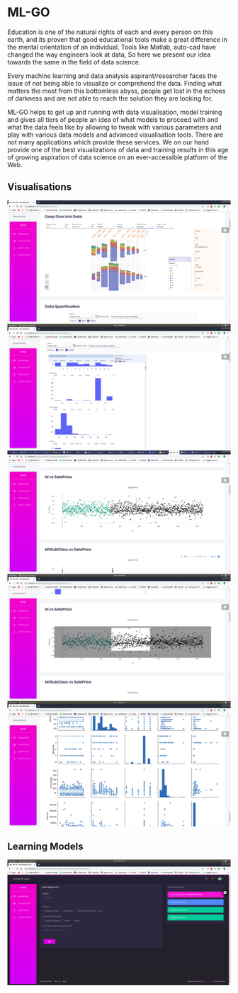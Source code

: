 # ML-GO
Education is one of the natural rights of each and every person on this earth, and its proven that good educational tools make a great difference in the mental orientation of an individual. Tools like Matlab, auto-cad have changed the way engineers look at data, So here we present our idea towards the same in the field of data science. 

Every machine learning and data analysis aspirant/researcher faces the issue of not being able to visualize or comprehend the data. Finding what matters the most from this bottomless abyss, people get lost in the echoes of darkness and are not able to reach the solution they are looking for.

ML-GO helps to get up and running with data visualisation, model training and gives all tiers of people an idea of what models to proceed with and what the data feels like by allowing to tweak with various parameters and play with various data models and advanced visualisation tools. There are not many applications which provide these services. We on our hand provide one of the best visualizations of data and training results in this age of growing aspiration of data science on an ever-accessible platform of the Web.

## Visualisations

![Facets](https://github.com/binary-warriors/ML-GO/blob/master/images/Screenshot%20from%202019-01-27%2005-08-00.png)
![Facets](https://github.com/binary-warriors/ML-GO/blob/master/images/Screenshot%20from%202019-01-27%2004-29-35.png)
![Scatter](https://github.com/binary-warriors/ML-GO/blob/master/images/Screenshot%20from%202019-01-27%2005-04-49.png)
![Scatter](https://github.com/binary-warriors/ML-GO/blob/master/images/Screenshot%20from%202019-01-27%2004-29-49.png)
![Pairplot](https://github.com/binary-warriors/ML-GO/blob/master/images/Screenshot%20from%202019-01-27%2004-30-39.png)

## Learning Models

![Tweaks](https://github.com/binary-warriors/ML-GO/blob/master/images/Screenshot%20from%202019-01-27%2004-25-31.png)
